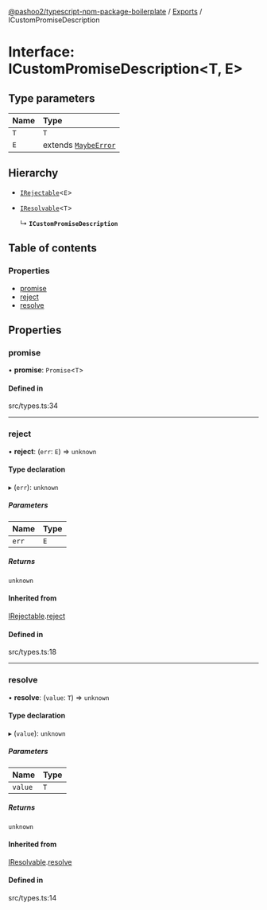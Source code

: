 [@pashoo2/typescript-npm-package-boilerplate](../README.md) / [Exports](../modules.md) / ICustomPromiseDescription

# Interface: ICustomPromiseDescription<T, E\>

## Type parameters

| Name | Type |
| :------ | :------ |
| `T` | `T` |
| `E` | extends [`MaybeError`](../modules.md#maybeerror) |

## Hierarchy

- [`IRejectable`](irejectable.md)<`E`\>

- [`IResolvable`](iresolvable.md)<`T`\>

  ↳ **`ICustomPromiseDescription`**

## Table of contents

### Properties

- [promise](icustompromisedescription.md#promise)
- [reject](icustompromisedescription.md#reject)
- [resolve](icustompromisedescription.md#resolve)

## Properties

### promise

• **promise**: `Promise`<`T`\>

#### Defined in

src/types.ts:34

___

### reject

• **reject**: (`err`: `E`) => `unknown`

#### Type declaration

▸ (`err`): `unknown`

##### Parameters

| Name | Type |
| :------ | :------ |
| `err` | `E` |

##### Returns

`unknown`

#### Inherited from

[IRejectable](irejectable.md).[reject](irejectable.md#reject)

#### Defined in

src/types.ts:18

___

### resolve

• **resolve**: (`value`: `T`) => `unknown`

#### Type declaration

▸ (`value`): `unknown`

##### Parameters

| Name | Type |
| :------ | :------ |
| `value` | `T` |

##### Returns

`unknown`

#### Inherited from

[IResolvable](iresolvable.md).[resolve](iresolvable.md#resolve)

#### Defined in

src/types.ts:14
